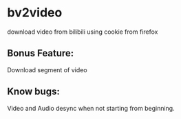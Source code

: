 # bv2video
download video from bilibili using cookie from firefox
## Bonus Feature:
Download segment of video
## Know bugs:
Video and Audio desync when not starting from beginning.
